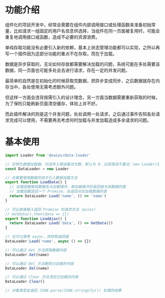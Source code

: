 # 功能介绍

组件化的项目开发中，经常会需要在组件内部调用接口或处理函数来准备初始常量，比如请求一组固定的用户名信息供选择，当组件在同一页面被复用时，可能会重复地调用接口或函数，造成不必要的资源浪费。

单纯存取功能没有必要引入新的依赖，基本上状态管理功能都可以实现，之所以再写一个插件因为这部分功能的重点不在存取，而在于加载。

数据是异步获取的，无论如何存放都需要解决加载的问题，系统可能在多处需要该数据，同一页面也可能多处会去进行请求，存在一定的并发问题。

最简单的自然是在初始化的时候获取完数据，把异步变成同步，之后数据就存在内存当中，各处使用无需考虑额外问题。

但这样一方面会违背按需引入的设计理念，另一方面当数据需要重新获取的时候，为了保险只能刷新页面清空缓存，体验上并不好。

而此插件解决的则是这个并发问题，处处调用一处请求，之后通过事件告知各处请求完成可以使用，不需要再去考虑何时加载与并发加载造成多余请求的问题。

# 基本使用

```javascript
import Loader from '@xaios/data-loader'

// 实例化数据加载器，可选传入错误重试次数，默认为 0，出现错误不重试：new Loader(3)
const DataLoader = new Loader

// 在需要使用数据的地方引入数据加载方法
export function LoadData() {
  // 加载函数接收数据名与加载操作，取加载操作的返回值为该数据的值
  // 加载函数返回一个 Promise，会返回对应加载数据的值
  return DataLoader.Load('name', () => 'name')
}

// 可以直接接入返回 Promise 的请求方法（axios）
// GetData().then(data => {})
export function LoadAjax() {
  return DataLoader.Load('data', () => GetData())
}

// 也可以使用 async，同样取返回值
DataLoader.Load('name', async () => {})

// 可以通过 Get 方法获取数据内容
DataLoader.Get(name)

// 可以通过 Del 方法删除已加载的内容
DataLoader.Del(name)

// 可以通过 Clear 方法清空已加载的内容
DataLoader.Clear()

// 对象类型会返回 JSON.parse(JSON.stringify()) 处理的结果
```
